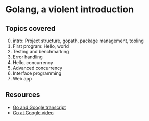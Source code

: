 # Golang, a violent introduction

## Topics covered

0. intro: Project structure, gopath, package management, tooling
1. First program: Hello, world
2. Testing and benchmarking
3. Error handling
4. Hello, concurrency
5. Advanced concurrency
6. Interface programming
7. Web app


## Resources
- [Go and Google transcript](https://talks.golang.org/2012/splash.article)
- [Go at Google video](https://www.infoq.com/presentations/Go-Google)